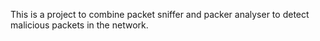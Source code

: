 This is a project to combine packet sniffer and packer analyser to detect malicious packets in the network.
